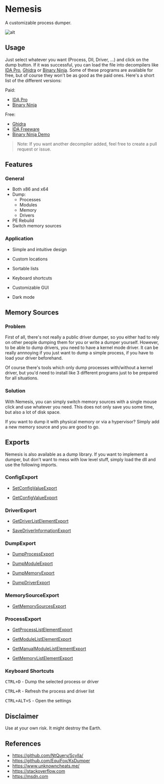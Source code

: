 # Nemesis

A customizable process dumper.

![alt](https://user-images.githubusercontent.com/26800596/59287543-22d42680-8c72-11e9-8f27-c4c6f132850a.png)

## Usage

Just select whatever you want (Process, Dll, Driver, ...) and click on the dump button. If it was successful, you can load the file into decompilers like [IDA Pro], [Ghidra] or [Binary Ninja]. Some of these programs are available for free, but of course they won't be as good as the paid ones. Here's a short list of the different versions:

Paid: 
- [IDA Pro]
- [Binary Ninja]

Free:
- [Ghidra]
- [IDA Freeware]
- [Binary Ninja Demo]

[IDA Pro]: https://www.hex-rays.com/products/ida/index.shtml
[Ghidra]: https://ghidra-sre.org/
[Binary Ninja]: https://binary.ninja/
[IDA Freeware]: https://www.hex-rays.com/products/ida/support/download_freeware.shtml
[Binary Ninja Demo]: https://binary.ninja/demo/

> Note: If you want another decompiler added, feel free to create a pull request or issue.

## Features

### General

- Both x86 and x64
- Dump:
  - Processes 
  - Modules
  - Memory
  - Drivers
- PE Rebuild
- Switch memory sources

### Application

- Simple and intuitive design

- Custom locations

- Sortable lists

- Keyboard shortcuts

- Customizable GUI

- Dark mode

## Memory Sources

### Problem

First of all, there's not really a public driver dumper, so you either had to rely on other people dumping them for you or write a dumper yourself. However, to be able to dump drivers, you need to have a kernel mode driver. It can be really annnoying if you just want to dump a simple process, if you have to load your driver beforehand. 

Of course there's tools which only dump processes with/without a kernel driver, but you'd need to install like 3 different programs just to be prepared for all situations.

### Solution

With Nemesis, you can simply switch memory sources with a single mouse click and use whatever you need. This does not only save you some time, but also a lot of disk space.

If you want to dump it with physical memory or via a hypervisor? Simply add a new memory source and you are good to go.

## Exports

Nemesis is also available as a dump library. If you want to implement a dumper, but don't want to mess with low level stuff, simply load the dll and use the following imports.

### ConfigExport


- [SetConfigValueExport](https://github.com/not-matthias/Nemesis/blob/master/Nemesis/ConfigExport.hpp#L9)

- [GetConfigValueExport](https://github.com/not-matthias/Nemesis/blob/master/Nemesis/ConfigExport.hpp#L11)

### DriverExport

- [GetDriverListElementExport](https://github.com/not-matthias/Nemesis/blob/master/Nemesis/DriverExport.hpp#L31)

- [SaveDriverInformationExport](https://github.com/not-matthias/Nemesis/blob/master/Nemesis/DriverExport.hpp#L39)

### DumpExport

- [DumpProcessExport](https://github.com/not-matthias/Nemesis/blob/master/Nemesis/DumpExport.hpp#L11)

- [DumpModuleExport](https://github.com/not-matthias/Nemesis/blob/master/Nemesis/DumpExport.hpp#L20)

- [DumpMemoryExport](https://github.com/not-matthias/Nemesis/blob/master/Nemesis/DumpExport.hpp#L30)

- [DumpDriverExport](https://github.com/not-matthias/Nemesis/blob/master/Nemesis/DumpExport.hpp#L38)

### MemorySourceExport

- [GetMemorySourcesExport](https://github.com/not-matthias/Nemesis/blob/master/Nemesis/MemorySourceExport.h#L16)

### ProcessExport

- [GetProcessListElementExport](https://github.com/not-matthias/Nemesis/blob/master/Nemesis/ProcessExport.hpp#L64)

- [GetModuleListElementExport](https://github.com/not-matthias/Nemesis/blob/master/Nemesis/ProcessExport.hpp#L73)

- [GetManualModuleListElementExport](https://github.com/not-matthias/Nemesis/blob/master/Nemesis/ProcessExport.hpp#L82)

- [GetMemoryListElementExport](https://github.com/not-matthias/Nemesis/blob/master/Nemesis/ProcessExport.hpp#L91)

### Keyboard Shortcuts

<kbd>CTRL+D</kbd> - Dump the selected process or driver

<kbd>CTRL+R</kbd> - Refresh the process and driver list

<kbd>CTRL+ALT+S</kbd> - Open the settings

## Disclaimer

Use at your own risk. It might destroy the Earth. 

## References

- https://github.com/NtQuery/Scylla/
- https://github.com/EquiFox/KsDumper
- https://www.unknowncheats.me/
- https://stackoverflow.com
- https://msdn.com
